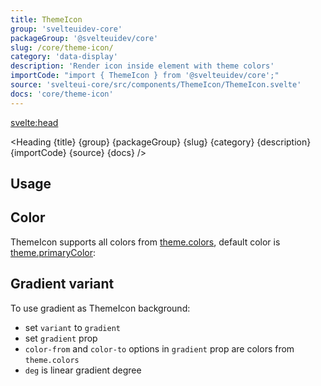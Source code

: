 ```yaml
---
title: ThemeIcon
group: 'svelteuidev-core'
packageGroup: '@svelteuidev/core'
slug: /core/theme-icon/
category: 'data-display'
description: 'Render icon inside element with theme colors'
importCode: "import { ThemeIcon } from '@svelteuidev/core';"
source: 'svelteui-core/src/components/ThemeIcon/ThemeIcon.svelte'
docs: 'core/theme-icon'
---
```


<script>
	import { Demo, ThemeIconDemos } from '@svelteuidev/demos';
	import { Heading } from "$lib/components";
  	import { base } from '$app/paths';
</script>

<svelte:head>
  <title>{title} - SvelteUI</title>
</svelte:head>

<Heading {title} {group} {packageGroup} {slug} {category} {description} {importCode} {source} {docs} />

## Usage

<Demo demo={ThemeIconDemos.configurator} />

## Color

ThemeIcon supports all colors from [theme.colors]({base}/theming/extend-theme/#default-colors), default color is [theme.primaryColor]({base}/theming/extend-theme/#primary-color):

<Demo demo={ThemeIconDemos.colors} />

## Gradient variant

To use gradient as ThemeIcon background:

- set `variant` to `gradient`
- set `gradient` prop
- `color-from` and `color-to` options in `gradient` prop are colors from `theme.colors`
- `deg` is linear gradient degree

<Demo demo={ThemeIconDemos.gradient} />
